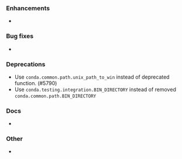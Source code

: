 ### Enhancements

* <news item>

### Bug fixes

* <news item>

### Deprecations

* Use `conda.common.path.unix_path_to_win` instead of deprecated function. (#5790)
* Use `conda.testing.integration.BIN_DIRECTORY` instead of removed `conda.common.path.BIN_DIRECTORY`

### Docs

* <news item>

### Other

* <news item>
